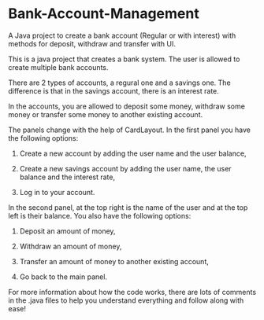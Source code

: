 # Bank-Account-Management
A Java project to create a bank account (Regular or with interest) with methods for deposit, withdraw and transfer with UI.

This is a java project that creates a bank system. The user is allowed to create multiple bank accounts. 

There are 2 types of accounts, a regural one and a savings one. The difference is that in the savings account, there is an interest rate.

In the accounts, you are allowed to deposit some money, withdraw some money or transfer some money to another existing account.

The panels change with the help of CardLayout. In the first panel you have the following options:

1. Create a new account by adding the user name and the user balance,

2. Create a new savings account by adding the user name, the user balance and the interest rate,

3. Log in to your account.

In the second panel, at the top right is the name of the user and at the top left is their balance. You also have the following options:

1. Deposit an amount of money,

2. Withdraw an amount of money,

3. Transfer an amount of money to another existing account,

4. Go back to the main panel.

For more information about how the code works, there are lots of comments in the .java files to help you understand everything and follow along with ease!
